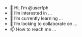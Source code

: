- 👋 Hi, I’m @userfph
- 👀 I’m interested in ...
- 🌱 I’m currently learning ...
- 💞️ I’m looking to collaborate on ...
- 📫 How to reach me ...

<!---
userfph/userfph is a ✨ special ✨ repository because its `README.md` (this file) appears on your GitHub profile.
You can click the Preview link to take a look at your changes.
--->
